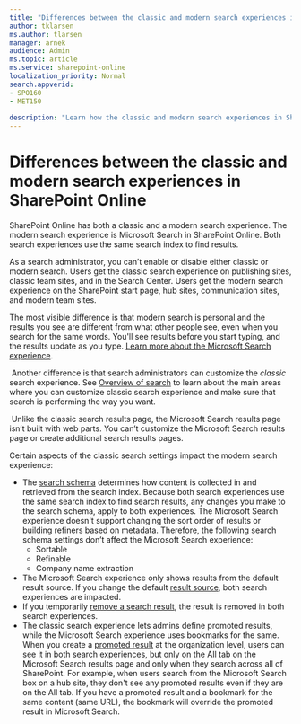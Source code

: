```yaml
---
title: "Differences between the classic and modern search experiences in SharePoint Online"
author: tklarsen
ms.author: tlarsen
manager: arnek
audience: Admin
ms.topic: article
ms.service: sharepoint-online
localization_priority: Normal
search.appverid:
- SPO160
- MET150
 
description: "Learn how the classic and modern search experiences in SharePoint Online differ"
---
```


# Differences between the classic and modern search experiences in SharePoint Online

SharePoint Online has both a classic and a modern search experience. The modern search experience is Microsoft Search in SharePoint Online. Both search experiences use the same search index to find results.

As a search administrator, you can’t enable or disable either classic or modern search. Users get the classic search experience on publishing sites, classic team sites, and in the Search Center. Users get the modern search experience on the SharePoint start page, hub sites, communication sites, and modern team sites.

The most visible difference is that modern search is personal and the results you see are different from what other people see, even when you search for the same words. You'll see results before you start typing, and the results update as you type. [Learn more about the Microsoft Search experience](https://support.office.com/en-us/article/find-what-you-need-with-microsoft-search-d5ed5d11-9e5d-4f1d-b8b4-3d371fe0cb87)​.

​
Another difference is that search administrators can customize the *classic* search experience. See [Overview of search](overview-of-search.md) to learn about the main areas where you can customize classic search experience and make sure that search is performing the way you want.​

​
Unlike the classic search results page, the Microsoft Search results page isn’t built with web parts. You can’t customize the Microsoft Search results page or create additional search results pages.


Certain aspects of the classic search settings impact the modern search experience:

- The [search schema](manage-search-schema.md) determines how content is collected in and retrieved from the search index. Because both search experiences use the same search index to find search results, any changes you make to the search schema, apply to both experiences. The Microsoft Search experience doesn't support changing the sort order of results or building refiners based on metadata. Therefore, the following search schema settings don’t affect the Microsoft Search experience:
    - Sortable
    - Refinable 
    - Company name extraction
- The Microsoft Search experience only shows results from the default result source. If you change the default [result source](manage-result-sources.md), both search experiences are impacted.
- If you temporarily [remove a search result](remove-search-results.md), the result is removed in both search experiences.
- The classic search experience lets admins define promoted results, while the Microsoft Search experience uses bookmarks for the same. When you create a [promoted result](../SharePointServer/search/manage-query-rules.md) at the organization level, users can see it in both search experiences, but only on the All tab on the Microsoft Search results page and only when they search across all of SharePoint. For example, when users search from the Microsoft Search box on a hub site, they don't see any promoted results even if they are on the All tab. If you have a promoted result and a bookmark for the same content (same URL), the bookmark will override the promoted result in Microsoft Search.
